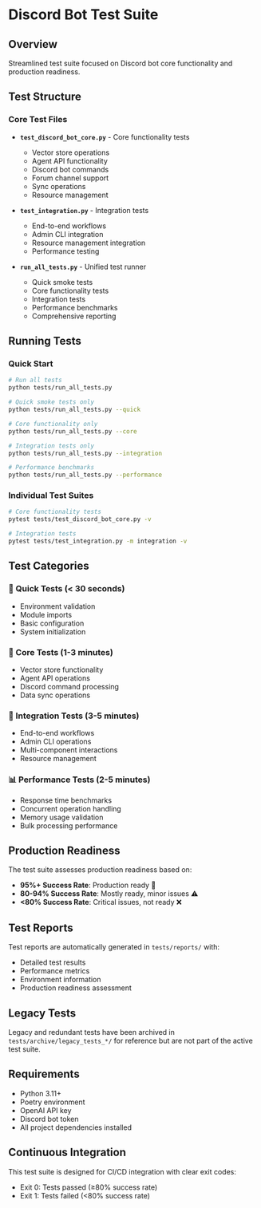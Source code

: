 # Discord Bot Test Suite

## Overview

Streamlined test suite focused on Discord bot core functionality and production readiness.

## Test Structure

### Core Test Files

- **`test_discord_bot_core.py`** - Core functionality tests
  - Vector store operations
  - Agent API functionality  
  - Discord bot commands
  - Forum channel support
  - Sync operations
  - Resource management

- **`test_integration.py`** - Integration tests
  - End-to-end workflows
  - Admin CLI integration
  - Resource management integration
  - Performance testing

- **`run_all_tests.py`** - Unified test runner
  - Quick smoke tests
  - Core functionality tests
  - Integration tests
  - Performance benchmarks
  - Comprehensive reporting

## Running Tests

### Quick Start
```bash
# Run all tests
python tests/run_all_tests.py

# Quick smoke tests only
python tests/run_all_tests.py --quick

# Core functionality only  
python tests/run_all_tests.py --core

# Integration tests only
python tests/run_all_tests.py --integration

# Performance benchmarks
python tests/run_all_tests.py --performance
```

### Individual Test Suites
```bash
# Core functionality tests
pytest tests/test_discord_bot_core.py -v

# Integration tests
pytest tests/test_integration.py -m integration -v
```

## Test Categories

### 🚀 Quick Tests (< 30 seconds)
- Environment validation
- Module imports
- Basic configuration
- System initialization

### 🔧 Core Tests (1-3 minutes)
- Vector store functionality
- Agent API operations
- Discord command processing
- Data sync operations

### 🔗 Integration Tests (3-5 minutes)
- End-to-end workflows
- Admin CLI operations
- Multi-component interactions
- Resource management

### 📊 Performance Tests (2-5 minutes)
- Response time benchmarks
- Concurrent operation handling
- Memory usage validation
- Bulk processing performance

## Production Readiness

The test suite assesses production readiness based on:

- **95%+ Success Rate**: Production ready 🎉
- **80-94% Success Rate**: Mostly ready, minor issues ⚠️
- **<80% Success Rate**: Critical issues, not ready ❌

## Test Reports

Test reports are automatically generated in `tests/reports/` with:
- Detailed test results
- Performance metrics
- Environment information
- Production readiness assessment

## Legacy Tests

Legacy and redundant tests have been archived in `tests/archive/legacy_tests_*/`
for reference but are not part of the active test suite.

## Requirements

- Python 3.11+
- Poetry environment
- OpenAI API key
- Discord bot token
- All project dependencies installed

## Continuous Integration

This test suite is designed for CI/CD integration with clear exit codes:
- Exit 0: Tests passed (≥80% success rate)
- Exit 1: Tests failed (<80% success rate)
